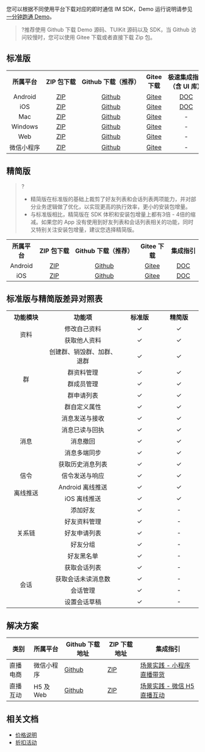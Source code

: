 您可以根据不同使用平台下载对应的即时通信 IM SDK，Demo 运行说明请参见 [一分钟跑通 Demo](https://cloud.tencent.com/document/product/269/36838)。

>?推荐使用 Github 下载 Demo 源码、TUIKit 源码以及 SDK，当 Github 访问较慢时，您可以使用 Gitee 下载或者直接下载 Zip 包。

## 标准版
<table>
	<tr>
		<th align="center">所属平台</th>  
		<th nowrap="nowrap" align="center">ZIP 包下载 </th>  
		<th nowrap="nowrap" align="center">Github 下载（推荐）</th>  
		<th align="center">Gitee 下载</th>  
		<th nowrap="nowrap" align="center">极速集成指引<br>（含 UI 库）</th> 
		<th nowrap="nowrap" align="center">常规集成指引<br>（无 UI 库）</th>  
	</tr>
	<tr>      
		<td align="center">Android</td>
		<td align="center"><a onclick="MtaH5.clickStat('sdkDownload',{'platform':'android'})" href="https://github-1252463788.cos.ap-shanghai.myqcloud.com/imsdk/TIMSDK.zip">ZIP</a></td>
		<td align="center"><a onclick="MtaH5.clickStat('sdkgithub',{'platform':'android'})" href="https://github.com/tencentyun/TIMSDK/">Github</a></td>
		<td align="center"><a onclick="MtaH5.clickStat('sdkgitee',{'platform':'android'})" href="https://gitee.com/cloudtencent/TIMSDK/tree/master/Android">Gitee</a></td>
		<td align="center"><a href="https://cloud.tencent.com/document/product/269/37059">DOC</a></td>
		<td align="center"><a href="https://cloud.tencent.com/document/product/269/32679">DOC</a></td>
	</tr> 
	<tr>      
		<td align="center">iOS</td>
		<td align="center"><a onclick="MtaH5.clickStat('sdkDownload',{'platform':'ios'})" href="https://github-1252463788.cos.ap-shanghai.myqcloud.com/imsdk/TIMSDK.zip">ZIP</a></td>
		<td align="center"><a onclick="MtaH5.clickStat('sdkgithub',{'platform':'ios'})" href="https://github.com/tencentyun/TIMSDK/">Github</a></td>
		<td align="center"><a onclick="MtaH5.clickStat('sdkgitee',{'platform':'ios'})" href="https://gitee.com/cloudtencent/TIMSDK/tree/master/iOS">Gitee</a></td>
		<td align="center"><a href="https://cloud.tencent.com/document/product/269/37060">DOC</a></td>
		<td align="center"><a href="https://cloud.tencent.com/document/product/269/32675">DOC</a></td>
	</tr> 
	<tr>      
		<td align="center">Mac</td>
		<td align="center"><a onclick="MtaH5.clickStat('sdkDownload',{'platform':'mac'})" href="https://github-1252463788.cos.ap-shanghai.myqcloud.com/imsdk/TIMSDK.zip">ZIP</a></td>
		<td align="center"><a onclick="MtaH5.clickStat('sdkgithub',{'platform':'mac'})" href="https://github.com/tencentyun/TIMSDK/">Github</a></td>
		<td align="center"><a onclick="MtaH5.clickStat('sdkgitee',{'platform':'mac'})" href="https://gitee.com/cloudtencent/TIMSDK/tree/master/Mac">Gitee</a></td>
		<td align="center">-</td>
		<td align="center"><a href="https://cloud.tencent.com/document/product/269/32676">DOC</a></td>
	</tr> 
	<tr>      
		<td align="center">Windows</td>
		<td align="center"><a onclick="MtaH5.clickStat('sdkDownload',{'platform':'windows'})" href="https://github-1252463788.cos.ap-shanghai.myqcloud.com/imsdk/TIMSDK.zip">ZIP</a></td>
		<td align="center"><a onclick="MtaH5.clickStat('sdkgithub',{'platform':'windows'})" href="https://github.com/tencentyun/TIMSDK/tree/master/cross-platform/Windows">Github</a></td>
		<td align="center"><a onclick="MtaH5.clickStat('sdkgitee',{'platform':'windows'})" href="https://gitee.com/cloudtencent/TIMSDK/tree/master/cross-platform/Windows">Gitee</a></td>
		<td align="center">-</td>
		<td align="center"><a href="https://cloud.tencent.com/document/product/269/33489">DOC</a></td>
	</tr>
	<tr>
		<td align="center">Web</td>
		<td align="center"><a onclick="MtaH5.clickStat('sdkDownload',{'platform':'web'})" href="https://github-1252463788.cos.ap-shanghai.myqcloud.com/imsdk/TIMSDK.zip">ZIP</a></td>
		<td align="center"><a onclick="MtaH5.clickStat('sdkgithub',{'platform':'web'})" href="https://github.com/tencentyun/TIMSDK/">Github</a></td>
		<td align="center"><a onclick="MtaH5.clickStat('sdkgitee',{'platform':'web'})" href="https://gitee.com/cloudtencent/TIMSDK/tree/master/H5">Gitee</a></td>
		<td align="center">-</td>
		<td align="center"><a href="https://cloud.tencent.com/document/product/269/37413">DOC</a></td>
	</tr>
	<tr>
		<td nowrap="nowrap" align="center">微信小程序</td>
		<td align="center"><a onclick="MtaH5.clickStat('sdkDownload',{'platform':'wxmini'})" href="https://github-1252463788.cos.ap-shanghai.myqcloud.com/imsdk/TIMSDK.zip">ZIP</a></td>
		<td align="center"><a onclick="MtaH5.clickStat('sdkgithub',{'platform':'wxmini'})" href="https://github.com/tencentyun/TIMSDK/">Github</a></td>
		<td align="center"><a onclick="MtaH5.clickStat('sdkgitee',{'platform':'wxmini'})" href="https://gitee.com/cloudtencent/TIMSDK/tree/master/WXMini">Gitee</a></td>
		<td align="center">-</td>
		<td align="center"><a href="https://cloud.tencent.com/document/product/269/37413">DOC</a></td>
	</tr> 
</table>

## 精简版
>?
>- 精简版在标准版的基础上裁剪了好友列表和会话列表两项能力，并对部分业务逻辑做了优化，以实现更高的执行效率，更小的安装包增量。
>- 与标准版相比，精简版在 SDK 体积和安装包增量上都有3倍 - 4倍的缩减。如果您的 App 没有使用到好友列表和会话列表相关的功能，同时又特别关注安装包增量，建议您选择精简版。
<table>
	<tr>
		<th align="center">所属平台</th>  
		<th nowrap="nowrap" align="center">ZIP 包下载 </th>  
		<th nowrap="nowrap" align="center">Github 下载（推荐）</th>  
		<th align="center">Gitee 下载</th>  
		<th nowrap="nowrap" align="center">集成指引<br></th>  
	</tr>
	<tr>      
		<td align="center">Android</td>
		<td align="center"><a onclick="MtaH5.clickStat('sdkDownload',{'platform':'smart_android'})" href="https://github-1252463788.cos.ap-shanghai.myqcloud.com/imsdk/TIMSDK.zip">ZIP</a></td>
		<td align="center"><a onclick="MtaH5.clickStat('sdkgithub',{'platform':'smart_android'})" href="https://github.com/tencentyun/TIMSDK/">Github</a></td>
		<td align="center"><a onclick="MtaH5.clickStat('sdkgitee',{'platform':'smart_android'})" href="https://gitee.com/cloudtencent/TIMSDK/tree/master/Android">Gitee</a></td>
		<td align="center"><a href="https://cloud.tencent.com/document/product/269/32679">DOC</a></td>
	</tr> 
	<tr>      
		<td align="center">iOS</td>
		<td align="center"><a onclick="MtaH5.clickStat('sdkDownload',{'platform':'smart_ios'})" href="https://github-1252463788.cos.ap-shanghai.myqcloud.com/imsdk/TIMSDK.zip">ZIP</a></td>
		<td align="center"><a onclick="MtaH5.clickStat('sdkgithub',{'platform':'smart_ios'})" href="https://github.com/tencentyun/TIMSDK/">Github</a></td>
		<td align="center"><a onclick="MtaH5.clickStat('sdkgitee',{'platform':'smart_ios'})" href="https://gitee.com/cloudtencent/TIMSDK/tree/master/iOS">Gitee</a></td>
		<td align="center"><a href="https://cloud.tencent.com/document/product/269/32675">DOC</a></td>
	</tr> 
</table>

<script>
  var _mtac = {"senseHash":0,"autoReport":0};
  	(function() {
  		var mta = document.createElement("script");
  		mta.src = "//pingjs.qq.com/h5/stats.js?v2.0.4";
  		mta.setAttribute("name", "MTAH5");
  		mta.setAttribute("sid", "500695621");
  		mta.setAttribute("cid", "500695622");
  		var s = document.getElementsByTagName("script")[0];
  		s.parentNode.insertBefore(mta, s);
  	})();
</script>

## 标准版与精简版差异对照表
<table>
  <tr>
    <th width="100px" style="text-align:center">功能模块</th>
	<th width="200px" style="text-align:center">功能项</th>
    <th width="100px" style="text-align:center">标准版</th>
    <th width="100px" style="text-align:center">精简版</th>
  </tr>
  <tr>
    <td rowspan='2'  width="100px" style="text-align:center">资料</td>
	<td width="200px" style="text-align:center">修改自己资料</td>
    <td width="100px" style="text-align:center">&#10003</td>
    <td width="100px" style="text-align:center">&#10003</td>
  </tr>
  <tr>
	<td width="200px" style="text-align:center">获取他人资料</td>
    <td width="100px" style="text-align:center">&#10003</td>
    <td width="100px" style="text-align:center">&#10003</td>
  </tr>
  <tr>
    <td rowspan='5' width="100px" style="text-align:center">群</td>
	<td width="200px" style="text-align:center">创建群、销毁群、加群、退群</td>
    <td width="100px" style="text-align:center">&#10003</td>
    <td width="100px" style="text-align:center">&#10003</td>
  </tr>
  <tr>
    <td width="200px" style="text-align:center">群资料管理</td>
    <td width="100px" style="text-align:center">&#10003</td>
    <td width="100px" style="text-align:center">&#10003</td>
  </tr>
  </tr>
  <tr>
    <td width="200px" style="text-align:center">群成员管理</td>
    <td width="100px" style="text-align:center">&#10003</td>
    <td width="100px" style="text-align:center">&#10003</td>
  </tr>
  <tr>
    <td width="200px" style="text-align:center">群申请列表</td>
    <td width="100px" style="text-align:center">&#10003</td>
    <td width="100px" style="text-align:center">&#10003</td>
  </tr>
  <tr>
    <td width="200px" style="text-align:center">群自定义属性</td>
    <td width="100px" style="text-align:center">&#10003</td>
    <td width="100px" style="text-align:center">&#10003</td>
  </tr>
  <tr>
    <td rowspan='5' width="100px" style="text-align:center">消息</td>
	<td width="200px" style="text-align:center">消息发送与接收</td>
    <td width="100px" style="text-align:center">&#10003</td>
    <td width="100px" style="text-align:center">&#10003</td>
  </tr>
  <tr>
    <td width="200px" style="text-align:center">消息已读与回执</td>
    <td width="100px" style="text-align:center">&#10003</td>
    <td width="100px" style="text-align:center">&#10003</td>
  </tr>
  <tr>
    <td width="200px" style="text-align:center">消息撤回</td>
    <td width="100px" style="text-align:center">&#10003</td>
    <td width="100px" style="text-align:center">&#10003</td>
  </tr>
  <tr>
    <td width="200px" style="text-align:center">消息多端同步</td>
    <td width="100px" style="text-align:center">&#10003</td>
    <td width="100px" style="text-align:center">&#10003</td>
  </tr>
  <tr>
    <td width="200px" style="text-align:center">获取历史消息列表</td>
    <td width="100px" style="text-align:center">&#10003</td>
    <td width="100px" style="text-align:center">&#10003</td>
  </tr>
  <tr>
    <td rowspan='1' width="100px" style="text-align:center">信令</td>
	<td width="200px" style="text-align:center">信令发送与响应</td>
    <td width="100px" style="text-align:center">&#10003</td>
    <td width="100px" style="text-align:center">&#10003</td>
  </tr>
  </tr>
  <tr>
    <td rowspan='2' width="100px" style="text-align:center">离线推送</td>
	<td width="200px" style="text-align:center">Android 离线推送</td>
    <td width="100px" style="text-align:center">&#10003</td>
    <td width="100px" style="text-align:center">&#10003</td>
  </tr>
  <tr>
  	<td width="200px" style="text-align:center">iOS 离线推送</td>
    <td width="100px" style="text-align:center">&#10003</td>
    <td width="100px" style="text-align:center">&#10003</td>
  <tr>
    <td rowspan='5' width="100px" style="text-align:center">关系链</td>
	<td width="200px" style="text-align:center">添加好友</td>
    <td width="100px" style="text-align:center">&#10003</td>
    <td width="100px" style="text-align:center">-</tdh>
  </tr>
  <tr>
  	<td width="200px" style="text-align:center">好友资料管理</td>
    <td width="100px" style="text-align:center">&#10003</td>
    <td width="100px" style="text-align:center">-</td>
  </tr>
  <tr>
  	<td width="200px" style="text-align:center">好友申请列表</td>
    <td width="100px" style="text-align:center">&#10003</td>
    <td width="100px" style="text-align:center">-</td>
  </tr>
  <tr>
  	<td width="200px" style="text-align:center">好友分组</td>
    <td width="100px" style="text-align:center">&#10003</td>
    <td width="100px" style="text-align:center">-</td>
  </tr>
  <tr>
  	<td width="200px" style="text-align:center">好友黑名单</td>
    <td width="100px" style="text-align:center">&#10003</td>
    <td width="100px" style="text-align:center">-</td>
  <tr>
  <tr>
    <td rowspan='4' width="100px" style="text-align:center">会话</td>
	<td width="200px" style="text-align:center">获取会话列表</td>
    <td width="100px" style="text-align:center">&#10003</td>
    <td width="100px" style="text-align:center">-</td>
  </tr>
  <tr>
	<td width="200px" style="text-align:center">获取会话未读消息数</td>
    <td width="100px" style="text-align:center">&#10003</td>
    <td width="100px" style="text-align:center">-</td>
  </tr>
  <tr>
	<td width="200px" style="text-align:center">会话管理</td>
    <td width="100px" style="text-align:center">&#10003</td>
    <td width="100px" style="text-align:center">-</td>
  </tr>
  <tr>
	<td width="200px" style="text-align:center">设置会话草稿</td>
    <td width="100px" style="text-align:center">&#10003</td>
    <td width="100px" style="text-align:center">-</td>
  </tr>
</table>

<span id="TLS"></span>
## 解决方案

| 类别 | 所属平台   | Github 下载地址                        | ZIP 下载地址| 集成指引       |
| ---------- | ---------- | ------------------------------------- |-| -------------- |
| 直播电商 | 微信小程序 | [Github](https://github.com/tencentyun/TencentIMDemos) |[ZIP](https://im-demos-1256635546.cos.ap-guangzhou.myqcloud.com/TencentIMDemos-master.zip)| [场景实践 - 小程序直播带货](https://cloud.tencent.com/document/product/269/44932) |
|直播互动| H5 及 Web | [Github](https://github.com/tencentyun/TWebLive)| [ZIP](https://webim-1252463788.cos.ap-shanghai.myqcloud.com/TWebLive-demo.zip?_ga=1.23181178.1931537.1590743323)| [场景实践 - 微信 H5 直播互动](https://cloud.tencent.com/document/product/269/45036) |

## 相关文档
- [价格说明](https://cloud.tencent.com/document/product/269/11673)
- [折扣活动](https://cloud.tencent.com/document/product/269/46181)



